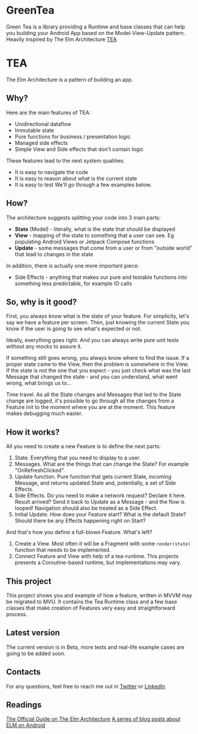 # GreenTea

Green Tea is a library providing a Runtime and base classes that can help you building your Android App based on the Model-View-Update pattern. Heavily inspired by The Elm Architecture [TEA](https://guide.elm-lang.org/architecture/)

# TEA

The Elm Architecture is a pattern of building an app.

## Why?

Here are the main features of TEA:
*   Unidirectional dataflow
*   Immutable state
*   Pure functions for business / presentation logic
*   Managed side effects
*   Simple View and Side effects that don't contain logic

These features lead to the next system qualities:
* It is easy to navigate the code
* It is easy to reason about what is the current state
* It is easy to test
We'll go through a few examples below.

## How?

The architecture suggests splitting your code into 3 main parts:
* **State** (Model) - literally, what is the state that should be displayed
* **View** - mapping of the state to something that a user can see. Eg populating Android Views or Jetpack Compose functions
* **Update** - some messages that come from a user or from "outside world" that lead to changes in the state

In addition, there is actually one more important piece:
* Side Effects - anything that makes our pure and testable functions into something less predictable, for example IO calls

## So, why is it good?

First, you always know what is the state of your feature. For simplicity, let's say we have a feature per screen. Then, just knowing the current State you know if the user is going to see what's expected or not.

Ideally, everything goes right. And you can always write pure unit tests without any mocks to assure it.

If something still goes wrong, you always know where to find the issue. If a proper state came to the View, then the problem is somewhere in the View. If the state is not the one that you expect - you just check what was the last Message that changed the state - and you can understand, what went wrong, what brings us to...

Time travel. As all the State changes and Messages that led to the State change are logged, it's possible to go through all the changes from a Feature init to the moment where you are at the moment. This feature makes debugging much easier.

## How it works?

All you need to create a new Feature is to define the next parts:
1. State. Everything that you need to display to a user.
1. Messages. What are the things that can change the State? For example "OnRefreshClicked".
1. Update function. Pure function that gets current State, incoming Message, and returns updated State and, potentially, a set of Side Effects.
1. Side Effects. Do you need to make a network request? Declare it here. Result arrived? Send it back to Update as a Message - and the flow is looped! Navigation should also be treated as a Side Effect.
1. Initial Update. How does your Feature start? What is the default State? Should there be any Effects happening right on Start?

And that's how you define a full-blown Feature. What's left?
1. Create a View. Most often it will be a Fragment with some `render(state)` function that needs to be implemented.
2. Connect Feature and View with help of a tea-runtime. This projects presents a Coroutine-based runtime, but implementations may vary.

## This project

This project shows you and example of how a feature, written in MVVM may be migrated to MVU. It contains the Tea Runtime class and a few base classes that make creation of Features very easy and straightforward process.

## Latest version

The current version is in Beta, more tests and real-life example cases are going to be added soon.

## Contacts

For any questions, feel free to reach me out in [Twitter](https://twitter.com/ArtursTwit) or [LinkedIn](https://www.linkedin.com/in/gaket/)

## Readings

[The Official Guide on The Elm Architecture](https://guide.elm-lang.org/architecture/)
[A series of blog posts about ELM on Android](https://proandroiddev.com/taming-state-in-android-with-elm-architecture-and-kotlin-part-1-566caae0f706)
